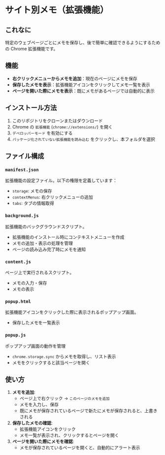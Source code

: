 # サイト別メモ（拡張機能）

## これなに

特定のウェブページごとにメモを保存し、後で簡単に確認できるようにするための Chrome 拡張機能です。

## 機能

- **右クリックメニューからメモを追加**：現在のページにメモを保存
- **保存したメモを表示**：拡張機能アイコンをクリックしてメモ一覧を表示
- **ページを開いた際にメモを表示**：既にメモがあるページでは自動的に表示

## インストール方法

1. このリポジトリをクローンまたはダウンロード
2. Chrome の `拡張機能` (`chrome://extensions/`) を開く
3. `デベロッパーモード` を有効にする
4. `パッケージ化されていない拡張機能を読み込む` をクリックし、本フォルダを選択

## ファイル構成

### `manifest.json`

拡張機能の設定ファイル。以下の権限を定義しています：

- `storage`: メモの保存
- `contextMenus`: 右クリックメニューの追加
- `tabs`: タブの情報取得

### `background.js`

拡張機能のバックグラウンドスクリプト。

- 拡張機能のインストール時にコンテキストメニューを作成
- メモの追加・表示の処理を管理
- ページの読み込み完了時にメモを通知

### `content.js`

ページ上で実行されるスクリプト。

- メモの入力・保存
- メモの表示

### `popup.html`

拡張機能アイコンをクリックした際に表示されるポップアップ画面。

- 保存したメモを一覧表示

### `popup.js`

ポップアップ画面の動作を管理

- `chrome.storage.sync` からメモを取得し、リスト表示
- メモをクリックすると該当ページを開く

## 使い方

1. **メモを追加**:
   - ページ上で右クリック → `このページのメモを追加`
   - メモを入力し、保存
   - 既にメモが保存されているページで新たにメモが保存されると、上書きされる
2. **保存したメモの確認**:
   - 拡張機能アイコンをクリック
   - メモ一覧が表示され、クリックするとページを開く
3. **ページを開いた際にメモを確認**:
   - メモが保存されているページを開くと、自動的にアラート表示
